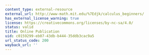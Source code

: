 ```yaml
---
content_type: external-resource
external_url: http://www-math.mit.edu/%7Edjk/calculus_beginners/
has_external_license_warning: true
license: https://creativecommons.org/licenses/by-nc-sa/4.0/
status: valid
title: Online Publication
uid: c0159299-eb07-43db-b444-35ddb3cac9a5
url_status_code: 200
wayback_url: ''
---
```

